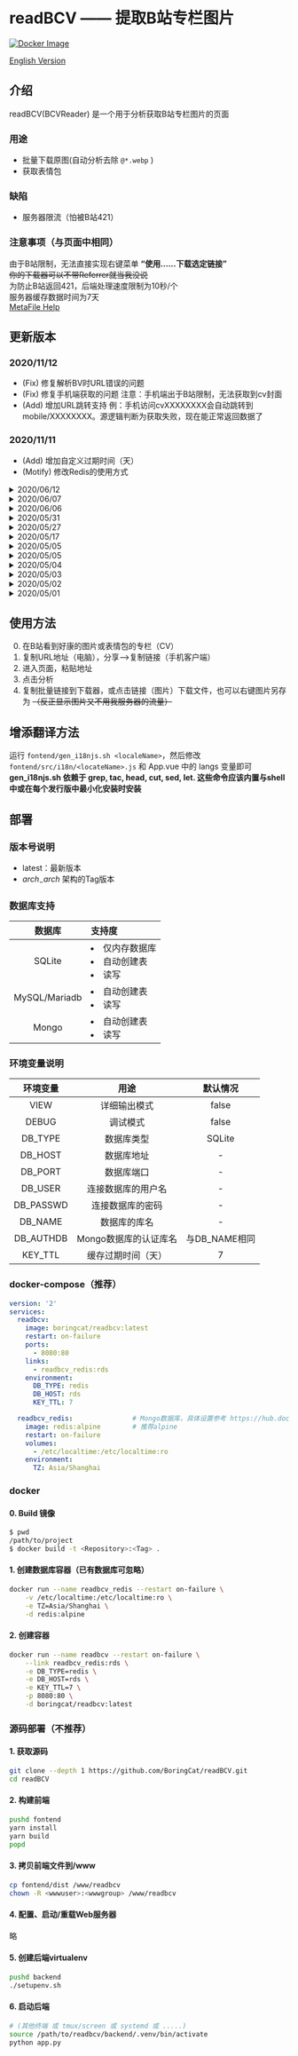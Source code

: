 # readBCV —— 提取B站专栏图片

[![Docker Image](https://img.shields.io/badge/docker%20image-available-green.svg)](https://hub.docker.com/r/boringcat/readbcv/)

[English Version](README.en_US.md)

## 介绍
readBCV(BCVReader) 是一个用于分析获取B站专栏图片的页面

### 用途
- 批量下载原图(自动分析去除 `@*.webp` )
- 获取表情包

### 缺陷
- 服务器限流（怕被B站421）

### 注意事项（与页面中相同）
由于B站限制，无法直接实现右键菜单 **“使用......下载选定链接”**  
~~你的下载器可以不带Referrer就当我没说~~  
为防止B站返回421，后端处理速度限制为10秒/个  
服务器缓存数据时间为7天  
[MetaFile Help](docs/MetaFileHelp.md)

## 更新版本
### 2020/11/12
- (Fix) 修复解析BV时URL错误的问题
- (Fix) 修复手机端获取的问题
  注意：手机端出于B站限制，无法获取到cv封面
- (Add) 增加URL跳转支持
  例：手机访问cvXXXXXXXX会自动跳转到mobile/XXXXXXXX。源逻辑判断为获取失败，现在能正常返回数据了

### 2020/11/11
- (Add) 增加自定义过期时间（天）
- (Motify) 修改Redis的使用方式

<details>
 <summary>2020/06/12</summary>

- (Fix) 修复因Nginx默认配置更新导致无法启动的错误
- (Add) 增加一个不带 nginx 的版本，需要手动挂载容器内的 /www/readbcv 到 web 服务器中  
  更多帮助 [Example of share volume](docs/ShareVolume.md)
- (Add) 现在支持使用 Redis 数据库了
  - 支持度： 正常无加密连接单节点，切换数据库(? 未验证)
  - 存储的数据类型: String
  - 键: $id
- (Add) Sqlite 数据库现在支持使用文件（默认仍然是内存）
  - 传递方法： 环境变量 DB_NAME  
    **警告：必须设置DB_TYPE，否则任何 DB_ 开头的设置都不会生效**

</details>

<details>
 <summary>2020/06/07</summary>

- (Add) 增加分析相簿图片的功能（最多也就9个，我怎么就怎么懒呢？）  
  - 对于用户：粘贴相簿的 URL 或 在ID前加h 即可进行分析
  - 对于数据库：继续使用源 cvcache 表，相簿前缀为h
- (Motify) 修改数据库使用方式，每个分析线程独立一个链接  
  - (Unknown) SQLite数据库可能会出现无法复现的错误 `no such table: cvcache`， 系多线程操作造成，未定位到具体操作与代码逻辑  
    _（其他实体数据库不会出现问题(大概)）_
  **警告：对于SQLite内存数据库来说，这将增加大量的内存使用**
- (Motify) 现在“使用MetaLink下载”按钮会在只有一张图片时隐藏
- (Motify) 可能会加入短链接支持 （ 也可能不会 :( ）

</details>

<details>
 <summary>2020/06/06</summary>

- (Fix) 修复找不到专栏页面时无法返回错误信息的问题
- (Add) 增加一个组合metafile文件的脚本

</details>

<details>
 <summary>2020/05/31</summary>

- (Fix) 修复当专栏中插入视频时返回辣个图片的问题
- (Fix) 修复图片自带https前缀时获取失败的问题，现在可以匹配任意链接的图片了
- (Add) 现在可以匹配专栏中插入视频的封面了
- (Fix) 强制后端返回https链接，以应对https下无法`fetch` http图片的问题
- (Fix) 现在标签支持换行了

</details>

<details>
 <summary>2020/05/27</summary>

- (Fix) 修复可能会出现的数据库连接问题导致重复获取数据的问题
- (Fix) 优化MetaFile下载方式逻辑

</details>

<details>
 <summary>2020/05/17</summary>

- (Add) 现在可以显示跟B站一样的Tag了
- (Add) 增加“展开”和“折叠”按钮
- (Fix) 修复了数据库可能会出现的多线程访问出错
- (Fix) 修复WEB端不会出现等待提示的问题
- (Fix) 修复WEB端不会报出服务器返回错误的问题

</details>

<details>
 <summary>2020/05/05</summary>

  - 现在可以获取视频封面了

</details>

<details>
 <summary>2020/05/05</summary>

  - 现在可以获取封面了
  - 支持三种语言： "简体中文"、"繁体中文"、"英语（美国）"
  - 支持暗色主题

</details>

<details>
 <summary>2020/05/04</summary>

- 增加多架构支持，现在支持x86 x86_64 arm32v6 arm32v7 arm64v8 s390x。  
  
  在树莓派ZW上测试，数据库在NAS的情况下，缓存模式跑出了100毫秒到180毫秒的成绩，实时获取数据也能在1秒到1.4秒内返回  
  (启动10分钟，测试一瞬间)

</details>

<details>
 <summary>2020/05/03</summary>

  - 允许直接输入 `cv\d+`

</details>

<details>
 <summary>2020/05/02</summary>

- 添加 MySQL/Mariadb 数据库支持
- 完善 README

</details>

<details>
 <summary>2020/05/01</summary>

- 初步完成

</details>

## 使用方法
0. 在B站看到好康的图片或表情包的专栏（CV）
1. 复制URL地址（电脑），分享—>复制链接（手机客户端）
2. 进入页面，粘贴地址
3. 点击分析
4. 复制批量链接到下载器，或点击链接（图片）下载文件，也可以右键图片另存为 ~~（反正显示图片又不用我服务器的流量）~~

## 增添翻译方法
运行 `fontend/gen_i18njs.sh <localeName>`，然后修改 `fontend/src/i18n/<locateName>.js` 和 App.vue 中的 langs 变量即可
**gen_i18njs.sh 依赖于 grep, tac, head, cut, sed, let. 这些命令应该内置与shell中或在每个发行版中最小化安装时安装**

## 部署
### 版本号说明
- latest：最新版本
- _$arch_-%Y-%m-%d：_$arch_ 架构的Tag版本

### 数据库支持

|数据库|支持度|
|:-:|:-|
|SQLite|<li>仅内存数据库</li><li>自动创建表</li><li>读写</li>|
|MySQL/Mariadb|<li>自动创建表</li><li>读写</li>|
|Mongo|<li>自动创建表</li><li>读写</li>|

### 环境变量说明

|环境变量|用途|默认情况|
|:-:|:-:|:-:|
|VIEW|详细输出模式| false |
|DEBUG|调试模式| false |
|DB_TYPE|数据库类型| SQLite |
|DB_HOST|数据库地址| - |
|DB_PORT|数据库端口| - |
|DB_USER|连接数据库的用户名| - |
|DB_PASSWD|连接数据库的密码| - |
|DB_NAME|数据库的库名| - |
|DB_AUTHDB|Mongo数据库的认证库名|与DB_NAME相同|
|KEY_TTL|缓存过期时间（天）| 7 |

### docker-compose（推荐）
``` yaml
version: '2'
services:
  readbcv:
    image: boringcat/readbcv:latest
    restart: on-failure
    ports:
      - 8080:80
    links:
      - readbcv_redis:rds
    environment:
      DB_TYPE: redis
      DB_HOST: rds
      KEY_TTL: 7

  readbcv_redis:               # Mongo数据库，具体设置参考 https://hub.docker.com/_/mongo
    image: redis:alpine        # 推荐alpine
    restart: on-failure
    volumes: 
      - /etc/localtime:/etc/localtime:ro
    environment: 
      TZ: Asia/Shanghai

```

### docker
#### 0. Build 镜像
``` sh
$ pwd
/path/to/project
$ docker build -t <Repository>:<Tag> .
```
#### 1. 创建数据库容器（已有数据库可忽略）
```sh
docker run --name readbcv_redis --restart on-failure \
    -v /etc/localtime:/etc/localtime:ro \
    -e TZ=Asia/Shanghai \
    -d redis:alpine
```
#### 2. 创建容器
```sh
docker run --name readbcv --restart on-failure \
    --link readbcv_redis:rds \
    -e DB_TYPE=redis \
    -e DB_HOST=rds \
    -e KEY_TTL=7 \
    -p 8080:80 \
    -d boringcat/readbcv:latest
```

### 源码部署（不推荐）
#### 1. 获取源码
```sh
git clone --depth 1 https://github.com/BoringCat/readBCV.git
cd readBCV
```
#### 2. 构建前端
```sh
pushd fontend
yarn install
yarn build
popd
```
#### 3. 拷贝前端文件到/www
```sh
cp fontend/dist /www/readbcv
chown -R <wwwuser>:<wwwgroup> /www/readbcv
```
#### 4. 配置、启动/重载Web服务器
略
#### 5. 创建后端virtualenv
```sh
pushd backend
./setupenv.sh
```
#### 6. 启动后端
```sh
# (其他终端 或 tmux/screen 或 systemd 或 .....)
source /path/to/readbcv/backend/.venv/bin/activate
python app.py
```

